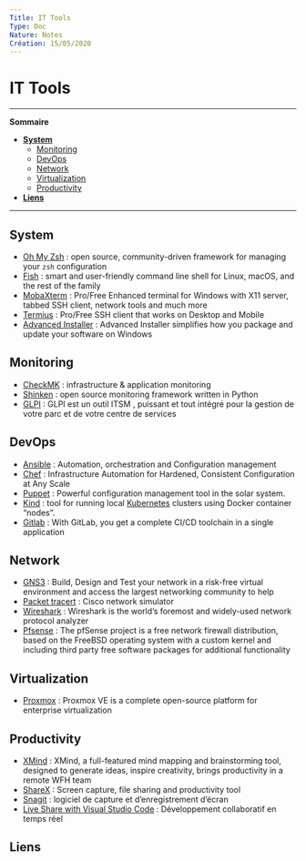 ```yaml
---
Title: IT Tools
Type: Doc
Nature: Notes
Création: 15/05/2020
---
```


# IT Tools

---
**Sommaire**

- **[System](#System)**
  - [Monitoring](#Monitoring)
  - [DevOps](#DevOps)
  - [Network](#Network)
  - [Virtualization](#Virtualization)
  - [Productivity](#Productivity)
- **[Liens](#Liens)**
---

## System
- [Oh My Zsh](https://github.com/ohmyzsh/ohmyzsh/blob/master/README.md) : open source, community-driven framework for managing your `zsh` configuration
- [Fish](https://fishshell.com/) : smart and user-friendly command line
shell for Linux, macOS, and the rest of the family
- [MobaXterm](https://mobaxterm.mobatek.net/) : Pro/Free Enhanced terminal for Windows with X11 server, tabbed SSH client, network tools and much more
- [Termius](https://termius.com) : Pro/Free SSH client that works on Desktop and Mobile
- [Advanced Installer](https://www.advancedinstaller.com/features.html) : Advanced Installer simplifies how you package and update your software on Windows

## Monitoring
- [CheckMK](https://checkmk.com/) : infrastructure & application monitoring
- [Shinken](http://www.shinken-monitoring.org/) : open source monitoring framework written in Python
- [GLPI](https://glpi-project.org/fr/) : GLPI est un outil ITSM , puissant et tout intégré pour la gestion de votre parc et de votre centre de services


## DevOps
- [Ansible](https://docs.ansible.com/) : Automation, orchestration and Configuration management
- [Chef](https://www.chef.io/) : Infrastructure Automation for Hardened, Consistent Configuration at Any Scale
- [Puppet](https://puppet.com/) : Powerful configuration management tool in the solar system.
- [Kind](https://kind.sigs.k8s.io/) : tool for running local [Kubernetes](https://kubernetes.io) clusters using Docker container “nodes”.
- [Gitlab](https://about.gitlab.com/) : With GitLab, you get a complete CI/CD toolchain in a single application

## Network
- [GNS3](https://www.gns3.com/) : Build, Design and Test your network in a risk-free virtual environment and access the largest networking community to help
- [Packet tracert](https://www.netacad.com/fr/courses/packet-tracer) : Cisco network simulator
- [Wireshark](https://www.wireshark.org/) : Wireshark is the world’s foremost and widely-used network protocol analyzer
- [Pfsense](https://www.pfsense.org/) : The pfSense project is a free network firewall distribution, based on the FreeBSD operating system with a custom kernel and including third party free software packages for additional functionality

## Virtualization
- [Proxmox](https://www.proxmox.com/en/) : Proxmox VE is a complete open-source platform for enterprise virtualization

## Productivity
- [XMind](https://www.xmind.net/) : XMind, a full-featured mind mapping and brainstorming tool, designed to generate ideas, inspire creativity, brings productivity in a remote WFH team
- [ShareX](https://getsharex.com/) : Screen capture, file sharing and productivity tool
- [Snagit](https://www.techsmith.fr/capture-ecran.html) : logiciel de capture et d’enregistrement
d’écran
- [Live Share with Visual Studio Code](https://visualstudio.microsoft.com/fr/services/live-share/) : Développement collaboratif en temps réel

## Liens
